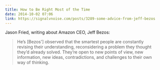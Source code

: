 ```yaml
---
title: How to Be Right Most of the Time
date: 2014-10-02 07:06
link: https://signalvnoise.com/posts/3289-some-advice-from-jeff-bezos
---
```

Jason Fried, writing about Amazon CEO, Jeff Bezos: 

> He’s [Bezos'] observed that the smartest people are constantly revising their understanding, reconsidering a problem they thought they’d already solved. They’re open to new points of view, new information, new ideas, contradictions, and challenges to their own way of thinking.
